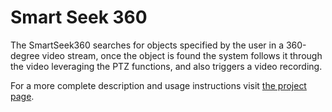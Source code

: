 # Smart Seek 360

The SmartSeek360 searches for objects specified by the user in a 360-degree video stream, once the object is found the system follows it through the video leveraging the PTZ functions, and also triggers a video recording. 

For a more complete description and usage instructions visit [the project page](https://developer.ridgerun.com/wiki/index.php/Metropolis_Microservices/RidgeRun_Microservices_Demo).
